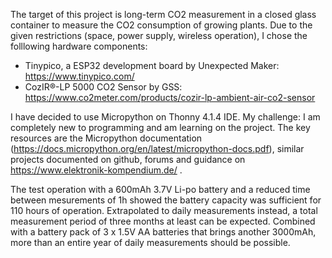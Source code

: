 The target of this project is long-term CO2 measurement in a closed glass container to measure the CO2 consumption of growing plants.
Due to the given restrictions (space, power supply, wireless operation), I chose the folllowing hardware components:
- Tinypico, a ESP32 development board by Unexpected Maker: https://www.tinypico.com/
- CozIR®-LP 5000 CO2 Sensor by GSS: https://www.co2meter.com/products/cozir-lp-ambient-air-co2-sensor

I have decided to use Micropython on Thonny 4.1.4 IDE.
My challenge: I am completely new to programming and am learning on the project.
The key resources are the Micropython documentation (https://docs.micropython.org/en/latest/micropython-docs.pdf), similar projects documented on github, forums and guidance on https://www.elektronik-kompendium.de/ .

The test operation with a 600mAh 3.7V Li-po battery and a reduced time between mesurements of 1h showed the battery capacity was sufficient for 110 hours of operation. Extrapolated to daily measurements instead, a total measurement period of three months at least can be expected. Combined with a battery pack of 3 x 1.5V AA batteries that brings another 3000mAh, more than an entire year of daily measurements should be possible.
